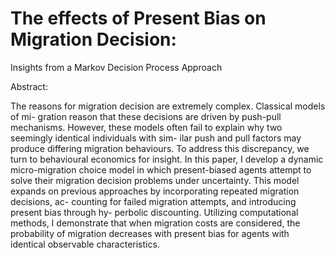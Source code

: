 # The effects of Present Bias on Migration Decision:
Insights from a Markov Decision Process Approach

Abstract:

The reasons for migration decision are extremely complex. Classical models of mi-
gration reason that these decisions are driven by push-pull mechanisms. However,
these models often fail to explain why two seemingly identical individuals with sim-
ilar push and pull factors may produce differing migration behaviours. To address
this discrepancy, we turn to behavioural economics for insight. In this paper, I
develop a dynamic micro-migration choice model in which present-biased agents
attempt to solve their migration decision problems under uncertainty. This model
expands on previous approaches by incorporating repeated migration decisions, ac-
counting for failed migration attempts, and introducing present bias through hy-
perbolic discounting. Utilizing computational methods, I demonstrate that when
migration costs are considered, the probability of migration decreases with present
bias for agents with identical observable characteristics.
